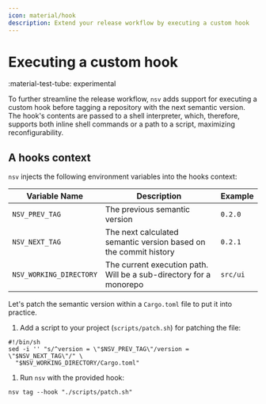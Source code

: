 ```yaml
---
icon: material/hook
description: Extend your release workflow by executing a custom hook
---
```


# Executing a custom hook

<span class="rounded-pill">:material-test-tube: experimental</span>

To further streamline the release workflow, `nsv` adds support for executing a custom hook before tagging a repository with the next semantic version. The hook's contents are passed to a shell interpreter, which, therefore, supports both inline shell commands or a path to a script, maximizing reconfigurability.

## A hooks context

`nsv` injects the following environment variables into the hooks context:

| Variable Name           | Description                                                        | Example  |
| ----------------------- | ------------------------------------------------------------------ | -------- |
| `NSV_PREV_TAG`          | The previous semantic version                                      | `0.2.0`  |
| `NSV_NEXT_TAG`          | The next calculated semantic version based on the commit history   | `0.2.1`  |
| `NSV_WORKING_DIRECTORY` | The current execution path. Will be a sub-directory for a monorepo | `src/ui` |

Let's patch the semantic version within a `Cargo.toml` file to put it into practice.

1. Add a script to your project (`scripts/patch.sh`) for patching the file:
  ```{ .sh .no-select }
  #!/bin/sh
  sed -i '' "s/^version = \"$NSV_PREV_TAG\"/version = \"$NSV_NEXT_TAG\"/" \
    "$NSV_WORKING_DIRECTORY/Cargo.toml"
  ```

1. Run `nsv` with the provided hook:
  ```{ .sh .no-select }
  nsv tag --hook "./scripts/patch.sh"
  ```

